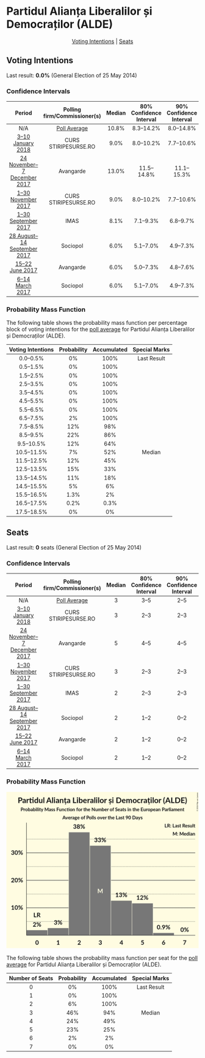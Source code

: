 # Partidul Alianța Liberalilor și Democraților (ALDE)

<p align="center"><a href="#voting-intentions">Voting Intentions</a> | <a href="#seats">Seats</a></p>

## Voting Intentions

Last result: **0.0%** (General Election of 25 May 2014)

### Confidence Intervals

| Period     | Polling firm/Commissioner(s) | Median | 80% Confidence Interval | 90% Confidence Interval | 95% Confidence Interval | 99% Confidence Interval |
|:----------:|:----------------:|:-----------:|:-----------------------:|:-----------------------:|:-----------------------:|:-----------------------:|
| N/A | [Poll Average](average.html) | 10.8% | 8.3–14.2% | 8.0–14.8% | 7.7–15.3% | 7.1–16.2% |
| [3–10 January 2018](2018-01-10-CURS.html) | CURS <br> STIRIPESURSE.RO | 9.0% | 8.0–10.2% | 7.7–10.6% | 7.4–10.9% | 7.0–11.5% |
| [24 November–7 December 2017](2017-12-07-Avangarde.html) | Avangarde | 13.0% | 11.5–14.8% | 11.1–15.3% | 10.7–15.7% | 10.0–16.6% |
| [1–30 November 2017](2017-11-30-CURS.html) | CURS <br> STIRIPESURSE.RO | 9.0% | 8.0–10.2% | 7.7–10.6% | 7.4–10.9% | 7.0–11.5% |
| [1–30 September 2017](2017-09-30-IMAS.html) | IMAS | 8.1% | 7.1–9.3% | 6.8–9.7% | 6.6–10.0% | 6.1–10.6% |
| [28 August–14 September 2017](2017-09-14-Sociopol.html) | Sociopol | 6.0% | 5.1–7.0% | 4.9–7.3% | 4.7–7.6% | 4.3–8.2% |
| [15–22 June 2017](2017-06-22-Avangarde.html) | Avangarde | 6.0% | 5.0–7.3% | 4.8–7.6% | 4.6–7.9% | 4.1–8.6% |
| [6–14 March 2017](2017-03-14-Sociopol.html) | Sociopol | 6.0% | 5.1–7.0% | 4.9–7.3% | 4.6–7.6% | 4.3–8.1% |

### Probability Mass Function

The following table shows the probability mass function per percentage block of voting intentions for the [poll average](average.html) for Partidul Alianța Liberalilor și Democraților (ALDE).

| Voting Intentions | Probability | Accumulated | Special Marks |
|:-----------------:|:-----------:|:-----------:|:-------------:|
| 0.0–0.5% | 0% | 100% | Last Result |
| 0.5–1.5% | 0% | 100% |  |
| 1.5–2.5% | 0% | 100% |  |
| 2.5–3.5% | 0% | 100% |  |
| 3.5–4.5% | 0% | 100% |  |
| 4.5–5.5% | 0% | 100% |  |
| 5.5–6.5% | 0% | 100% |  |
| 6.5–7.5% | 2% | 100% |  |
| 7.5–8.5% | 12% | 98% |  |
| 8.5–9.5% | 22% | 86% |  |
| 9.5–10.5% | 12% | 64% |  |
| 10.5–11.5% | 7% | 52% | Median |
| 11.5–12.5% | 12% | 45% |  |
| 12.5–13.5% | 15% | 33% |  |
| 13.5–14.5% | 11% | 18% |  |
| 14.5–15.5% | 5% | 6% |  |
| 15.5–16.5% | 1.3% | 2% |  |
| 16.5–17.5% | 0.2% | 0.3% |  |
| 17.5–18.5% | 0% | 0% |  |


## Seats

Last result: **0** seats (General Election of 25 May 2014)

### Confidence Intervals

| Period     | Polling firm/Commissioner(s) | Median | 80% Confidence Interval | 90% Confidence Interval | 95% Confidence Interval | 99% Confidence Interval |
|:----------:|:----------------:|:------:|:-----------------------:|:-----------------------:|:-----------------------:|:-----------------------:|
| N/A | [Poll Average](average.html) | 3 | 3–5 | 2–5 | 2–5 | 2–6 |
| [3–10 January 2018](2018-01-10-CURS.html) | CURS <br> STIRIPESURSE.RO | 3 | 2–3 | 2–3 | 2–3 | 2–3 |
| [24 November–7 December 2017](2017-12-07-Avangarde.html) | Avangarde | 5 | 4–5 | 4–5 | 4–6 | 3–6 |
| [1–30 November 2017](2017-11-30-CURS.html) | CURS <br> STIRIPESURSE.RO | 3 | 2–3 | 2–3 | 2–4 | 2–4 |
| [1–30 September 2017](2017-09-30-IMAS.html) | IMAS | 2 | 2–3 | 2–3 | 2–3 | 2–3 |
| [28 August–14 September 2017](2017-09-14-Sociopol.html) | Sociopol | 2 | 1–2 | 0–2 | 0–2 | 0–3 |
| [15–22 June 2017](2017-06-22-Avangarde.html) | Avangarde | 2 | 1–2 | 0–2 | 0–2 | 0–3 |
| [6–14 March 2017](2017-03-14-Sociopol.html) | Sociopol | 2 | 1–2 | 0–2 | 0–2 | 0–2 |

### Probability Mass Function

![Graph with seats probability mass function not yet produced](average-seats-pmf-partidulalianțaliberalilorșidemocrațiloralde.png "Seats Probability Mass Function")

The following table shows the probability mass function per seat for the [poll average](average.html) for Partidul Alianța Liberalilor și Democraților (ALDE).

| Number of Seats | Probability | Accumulated | Special Marks |
|:---------------:|:-----------:|:-----------:|:-------------:|
| 0 | 0% | 100% | Last Result |
| 1 | 0% | 100% |  |
| 2 | 6% | 100% |  |
| 3 | 46% | 94% | Median |
| 4 | 24% | 49% |  |
| 5 | 23% | 25% |  |
| 6 | 2% | 2% |  |
| 7 | 0% | 0% |  |


